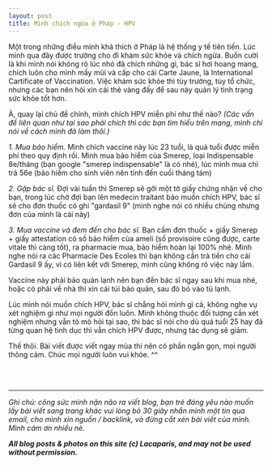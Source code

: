 ```yaml
---
layout: post
title: Mình chích ngừa ở Pháp - HPV
---
```


Một trong những điều mình khá thích ở Pháp là hệ thống y tế tiên tiến. Lúc mình qua đây được trường cho đi khám sức khỏe và chích ngừa. Buồn cười là khi mình nói không rõ lúc nhỏ đã chích những gì, bác sĩ hơi hoang mang, chích luôn cho mình mấy mũi và cấp cho cái Carte Jaune, là International Cartificate of Vaccination. Việc khám sức khỏe thì tùy trường, tùy tổ chức, nhưng các bạn nên hỏi xin cái thẻ vàng đấy để sau này quản lý tình trạng sức khỏe tốt hơn.

À, quay lại chủ đề chính, mình chích HPV miễn phí như thế nào? 
<em>(Các vấn đề liên quan như tại sao phải chích thì các bạn tìm hiểu trên mạng, mình chỉ nói về cách mình đã làm thôi.)</em>

<em>1. Mua bảo hiểm. </em>Mình chích vaccine này lúc 23 tuổi, là quá tuổi được miễn phí theo quy định rồi. Mình mua bảo hiểm của Smerep, loại Indispensable 8e/tháng (bạn google "smerep indispensable" là có nhé), lúc mình mua chỉ trả 56e (bảo hiểm cho sinh viên nên tính đến cuối tháng tám)

<em>2. Gặp bác sĩ. </em>Đợi vài tuần thì Smerep sẽ gởi một tờ giấy chứng nhận về cho bạn, trong lúc chờ đợi bạn lên medecin traitant bảo muốn chích HPV, bác sĩ sẽ cho đơn thuốc có ghi "gardasil 9" (mình nghe nói có nhiều chủng nhưng đơn của mình là cái này)

<em>3. Mua vaccine và đem đến cho bác sĩ. </em>Bạn cầm đơn thuốc + giấy Smerep + giấy attestation có số bảo hiểm của ameli (số provisoire cũng được, carte vitale thì càng tốt), ra pharmacie mua, bảo hiểm hoàn lại 100% nhé. Mình nghe nói ra các Pharmacie Des Ecoles thì bạn không cần trả tiền cho cái Gardasil 9 ấy, vì có liên kết với Smerep, mình cũng không rõ việc này lắm.

Vaccine này phải bảo quản lạnh nên bạn đến bác sĩ ngay sau khi mua nhé, hoặc có phải về nhà thì xin cái túi bảo quản, sau đó bỏ vào tủ lạnh. 

Lúc mình nói muốn chích HPV, bác sĩ chẳng hỏi mình gì cả, không nghe vụ xét nghiệm gì như mọi người đồn luôn. Mình không thuộc đối tượng cần xét nghiệm nhưng vẫn tò mò hỏi tại sao, thì bác sĩ nói cho dù quá tuổi 25 hay đã từng quan hệ tình dục thì vẫn chích HPV được, nhưng tác dụng sẽ giảm. 

Thế thôi. Bài viết được viết ngay mùa thi nên có phần ngắn gọn, mọi người thông cảm. Chúc mọi người luôn vui khỏe. ^^

 <br>
 <br>
 <hr>
<em>Ghi chú: công sức mình nặn não ra viết blog, bạn trẻ đáng yêu nào muốn lấy bài viết sang trang khác vui lòng bỏ 30 giây nhắn mình một tin qua email, cho mình xin nguồn / backlink, và đừng cắt xén bài viết của mình. Mình cám ơn nhiều nè.</em>

<em><b>All blog posts & photos on this site (c) Lacaparis, and may not be used without permission.</b></em>
